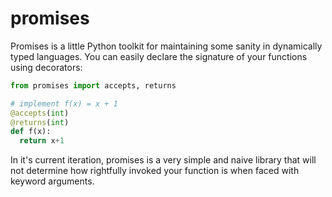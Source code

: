 promises
========

Promises is a little Python toolkit for
maintaining some sanity in dynamically
typed languages. You can easily declare
the signature of your functions using
decorators:

```python
from promises import accepts, returns

# implement f(x) = x + 1
@accepts(int)
@returns(int)
def f(x):
  return x+1
```

In it's current iteration, promises
is a very simple and naive library
that will not determine how rightfully
invoked your function is when faced
with keyword arguments.

